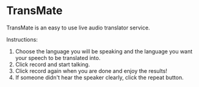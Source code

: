 # TransMate

TransMate is an easy to use live audio translator service.

Instructions:

   1. Choose the language you will be speaking and the language you want your speech to be translated into.
   2. Click record and start talking.
   3. Click record again when you are done and enjoy the results!
   4. If someone didn't hear the speaker clearly, click the repeat button.
